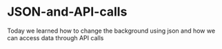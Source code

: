 # JSON-and-API-calls
Today we learned how to change the background using json and how we can access data through API calls
